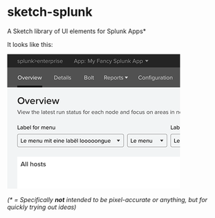 # sketch-splunk
A Sketch library of UI elements for Splunk Apps*

It looks like this:

![Screenshot of library in use](./preview.png)

_(* = Specifically **not** intended to be pixel-accurate or anything, but for quickly trying out ideas)_
